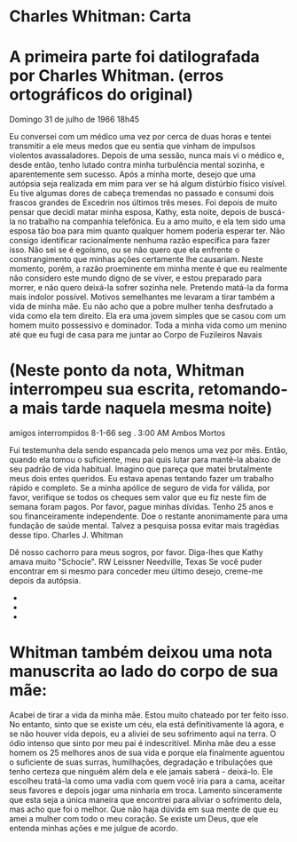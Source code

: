 # Charles Whitman: Carta

# A primeira parte foi datilografada por Charles Whitman. (erros ortográficos do original)

Domingo
31 de julho de 1966
18h45

Eu conversei com um médico uma vez por cerca de duas horas e tentei transmitir a ele meus medos que eu sentia que vinham de impulsos violentos avassaladores. Depois de uma sessão, nunca mais vi o médico e, desde então, tenho lutado contra minha turbulência mental sozinha, e aparentemente sem sucesso. Após a minha morte, desejo que uma autópsia seja realizada em mim para ver se há algum distúrbio físico visível. Eu tive algumas dores de cabeça tremendas no passado e consumi dois frascos grandes de Excedrin nos últimos três meses.
Foi depois de muito pensar que decidi matar minha esposa, Kathy, esta noite, depois de buscá-la no trabalho na companhia telefônica. Eu a amo muito, e ela tem sido uma esposa tão boa para mim quanto qualquer homem poderia esperar ter. Não consigo identificar racionalmente nenhuma razão específica para fazer isso. Não sei se é egoísmo, ou se não quero que ela enfrente o constrangimento que minhas ações certamente lhe causariam. Neste momento, porém, a razão proeminente em minha mente é que eu realmente não considero este mundo digno de se viver, e estou preparado para morrer, e não quero deixá-la sofrer sozinha nele. Pretendo matá-la da forma mais indolor possível.
Motivos semelhantes me levaram a tirar também a vida de minha mãe. Eu não acho que a pobre mulher tenha desfrutado a vida como ela tem direito. Ela era uma jovem simples que se casou com um homem muito possessivo e dominador. Toda a minha vida como um menino até que eu fugi de casa para me juntar ao Corpo de Fuzileiros Navais

# (Neste ponto da nota, Whitman interrompeu sua escrita, retomando-a mais tarde naquela mesma noite)
amigos
interrompidos
8-1-66
seg .
3:00 AM
Ambos Mortos

Fui testemunha dela sendo espancada pelo menos uma vez por mês. Então, quando ela tomou o suficiente, meu pai quis lutar para mantê-la abaixo de seu padrão de vida habitual.
Imagino que pareça que matei brutalmente meus dois entes queridos. Eu estava apenas tentando fazer um trabalho rápido e completo.
Se a minha apólice de seguro de vida for válida, por favor, verifique se todos os cheques sem valor que eu fiz neste fim de semana foram pagos. Por favor, pague minhas dívidas. Tenho 25 anos e sou financeiramente independente.
Doe o restante anonimamente para uma fundação de saúde mental. Talvez a pesquisa possa evitar mais tragédias desse tipo.
Charles J. Whitman

Dê nosso cachorro para meus sogros, por favor. Diga-lhes que Kathy amava muito "Schocie".
RW Leissner
Needville, Texas
Se você puder encontrar em si mesmo para conceder meu último desejo, creme-me depois da autópsia.

*
*
*

# Whitman também deixou uma nota manuscrita ao lado do corpo de sua mãe:
Acabei de tirar a vida da minha mãe. Estou muito chateado por ter feito isso. No entanto, sinto que se existe um céu, ela está definitivamente lá agora, e se não houver vida depois, eu a aliviei de seu sofrimento aqui na terra.
O ódio intenso que sinto por meu pai é indescritível. Minha mãe deu a esse homem os 25 melhores anos de sua vida e porque ela finalmente aguentou o suficiente de suas surras, humilhações, degradação e tribulações que tenho certeza que ninguém além dela e ele jamais saberá - deixá-lo. Ele escolheu tratá-la como uma vadia com quem você iria para a cama, aceitar seus favores e depois jogar uma ninharia em troca. Lamento sinceramente que esta seja a única maneira que encontrei para aliviar o sofrimento dela, mas acho que foi o melhor. Que não haja dúvida em sua mente de que eu amei a mulher com todo o meu coração. Se existe um Deus, que ele entenda minhas ações e me julgue de acordo.
